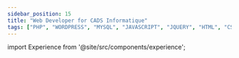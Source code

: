 ```yaml
---
sidebar_position: 15
title: "Web Developer for CADS Informatique"
tags: ["PHP", "WORDPRESS", "MYSQL", "JAVASCRIPT", "JQUERY", "HTML", "CSS"]
---
```


import Experience from '@site/src/components/experience';

<Experience title={frontMatter.title} />